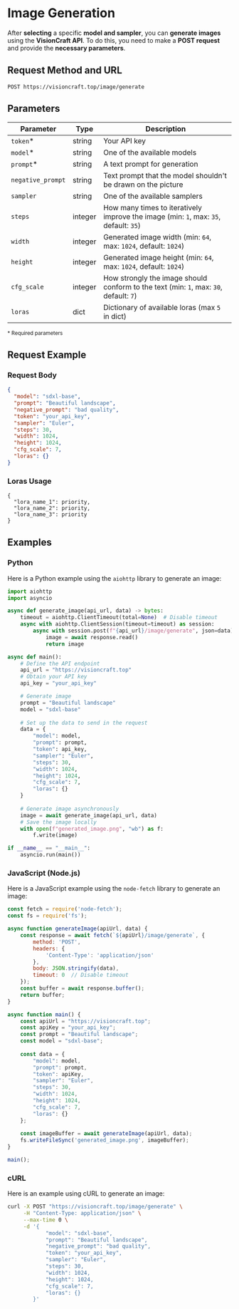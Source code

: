 # Image Generation

After **selecting** a specific **model and sampler**, you can **generate images** using the **VisionCraft API**. To do this, you need to make a **POST request** and provide the **necessary parameters**.

## Request Method and URL

```
POST https://visioncraft.top/image/generate
```

## Parameters

| Parameter        | Type    | Description                                                                                                   |
|------------------|---------|---------------------------------------------------------------------------------------------------------------|
| `token`*         | string  | Your API key                                                                                                   |
| `model`*         | string  | One of the available models                                                                                 |
| `prompt`*        | string  | A text prompt for generation                                                                                   |
| `negative_prompt`| string  | Text prompt that the model shouldn't be drawn on the picture                                                   |
| `sampler`       | string  | One of the available samplers                                                                               |
| `steps`         | integer | How many times to iteratively improve the image (min: `1`, max: `35`, default: `35`)                           |
| `width`         | integer | Generated image width (min: `64`, max: `1024`, default: `1024`)                                                |
| `height`        | integer | Generated image height (min: `64`, max: `1024`, default: `1024`)                                               |
| `cfg_scale`      | integer | How strongly the image should conform to the text (min: `1`, max: `30`, default: `7`)                          |
| `loras`          | dict    | Dictionary of available loras (max `5` in dict)                                                                |

<sup>* Required parameters</sup>

## Request Example

### Request Body

```json
{
  "model": "sdxl-base",
  "prompt": "Beautiful landscape",
  "negative_prompt": "bad quality",
  "token": "your_api_key",
  "sampler": "Euler",
  "steps": 30,
  "width": 1024,
  "height": 1024,
  "cfg_scale": 7,
  "loras": {}
}
```

### Loras Usage

```
{
  "lora_name_1": priority,
  "lora_name_2": priority,
  "lora_name_3": priority
}
```

## Examples

### Python

Here is a Python example using the `aiohttp` library to generate an image:

```python
import aiohttp
import asyncio

async def generate_image(api_url, data) -> bytes:
    timeout = aiohttp.ClientTimeout(total=None)  # Disable timeout
    async with aiohttp.ClientSession(timeout=timeout) as session:
        async with session.post(f"{api_url}/image/generate", json=data) as response:
            image = await response.read()
            return image

async def main():
    # Define the API endpoint
    api_url = "https://visioncraft.top"
    # Obtain your API key
    api_key = "your_api_key"

    # Generate image
    prompt = "Beautiful landscape"
    model = "sdxl-base"
    
    # Set up the data to send in the request
    data = {
        "model": model,
        "prompt": prompt,
        "token": api_key,
        "sampler": "Euler",
        "steps": 30,
        "width": 1024,
        "height": 1024,
        "cfg_scale": 7,
        "loras": {}
    }
    
    # Generate image asynchronously
    image = await generate_image(api_url, data)
    # Save the image locally
    with open(f"generated_image.png", "wb") as f:
        f.write(image)

if __name__ == "__main__":
    asyncio.run(main())
```

### JavaScript (Node.js)

Here is a JavaScript example using the `node-fetch` library to generate an image:

```javascript
const fetch = require('node-fetch');
const fs = require('fs');

async function generateImage(apiUrl, data) {
    const response = await fetch(`${apiUrl}/image/generate`, {
        method: 'POST',
        headers: {
            'Content-Type': 'application/json'
        },
        body: JSON.stringify(data),
        timeout: 0  // Disable timeout
    });
    const buffer = await response.buffer();
    return buffer;
}

async function main() {
    const apiUrl = "https://visioncraft.top";
    const apiKey = "your_api_key";
    const prompt = "Beautiful landscape";
    const model = "sdxl-base";
    
    const data = {
        "model": model,
        "prompt": prompt,
        "token": apiKey,
        "sampler": "Euler",
        "steps": 30,
        "width": 1024,
        "height": 1024,
        "cfg_scale": 7,
        "loras": {}
    };
    
    const imageBuffer = await generateImage(apiUrl, data);
    fs.writeFileSync('generated_image.png', imageBuffer);
}

main();
```

### cURL

Here is an example using cURL to generate an image:

```sh
curl -X POST "https://visioncraft.top/image/generate" \
     -H "Content-Type: application/json" \
     --max-time 0 \
     -d '{
            "model": "sdxl-base",
            "prompt": "Beautiful landscape",
            "negative_prompt": "bad quality",
            "token": "your_api_key",
            "sampler": "Euler",
            "steps": 30,
            "width": 1024,
            "height": 1024,
            "cfg_scale": 7,
            "loras": {}
        }'
```
